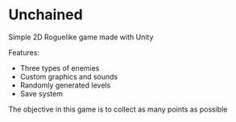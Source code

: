 # Unchained
Simple 2D Roguelike game made with Unity

Features:
- Three types of enemies
- Custom graphics and sounds
- Randomly generated levels
- Save system

The objective in this game is to collect as many points as possible
